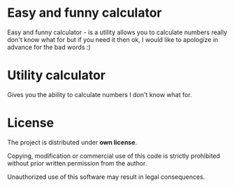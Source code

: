 # Easy and funny calculator
Easy and funny calculator - is a utility allows you to calculate numbers really don't know what for but if you need it then ok, I would like to apologize in advance for the bad words :)

# Utility calculator
Gives you the ability to calculate numbers I don't know what for.

# License
The project is distributed under **own license**.

Copying, modification or commercial use of this code is strictly prohibited without prior written permission from the author.

Unauthorized use of this software may result in legal consequences.
